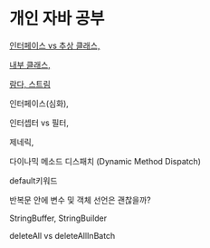 # 개인 자바 공부

[인터페이스 vs 추상 클래스,](https://github.com/chanhongdev/java/blob/master/%EC%B6%94%EC%83%81%20%ED%81%B4%EB%9E%98%EC%8A%A4%20VS%20%EC%9D%B8%ED%84%B0%ED%8E%98%EC%9D%B4%EC%8A%A4.md)

[내부 클래스,](https://github.com/chanhong-dev/java/blob/master/%EB%82%B4%EB%B6%80%20%ED%81%B4%EB%9E%98%EC%8A%A4%20.md)

[람다, 스트림](https://github.com/chanhong-dev/java/blob/master/%EB%9E%8C%EB%8B%A4%2C%20%EC%8A%A4%ED%8A%B8%EB%A6%BC.md)

인터페이스(심화), 

인터셉터 vs 필터,

제네릭,

다이나믹 메소드 디스패치 (Dynamic Method Dispatch)

default키워드

반복문 안에 변수 및 객체 선언은 괜찮을까?

StringBuffer, StringBuilder


deleteAll vs deleteAllInBatch
